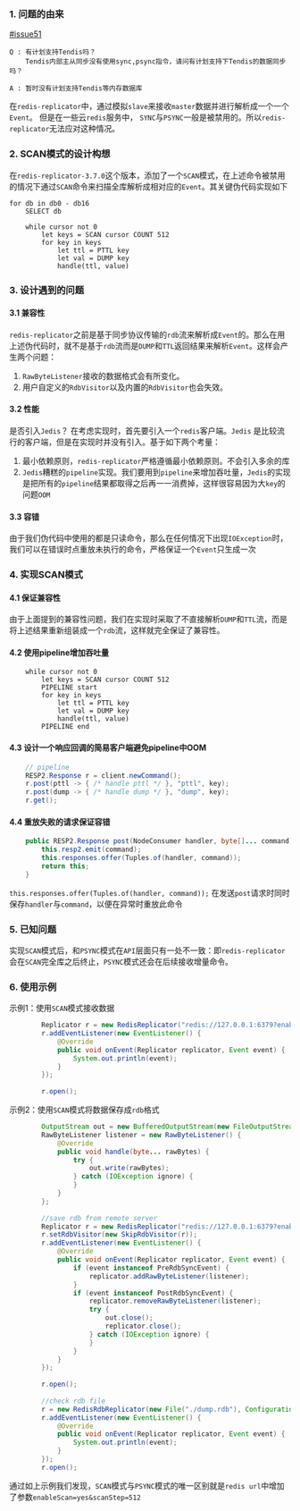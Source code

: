 ### 1. 问题的由来

[#issue51](https://github.com/leonchen83/redis-replicator/issues/51)
```
Q : 有计划支持Tendis吗？
    Tendis内部主从同步没有使用sync,psync指令，请问有计划支持下Tendis的数据同步吗？
    
A : 暂时没有计划支持Tendis等内存数据库
```

在`redis-replicator`中，通过模拟`slave`来接收`master`数据并进行解析成一个一个`Event`。
但是在一些云`redis`服务中， `SYNC`与`PSYNC`一般是被禁用的。所以`redis-replicator`无法应对这种情况。

### 2. SCAN模式的设计构想

在`redis-replicator-3.7.0`这个版本，添加了一个`SCAN`模式，在上述命令被禁用的情况下通过`SCAN`命令来扫描全库解析成相对应的`Event`。其关键伪代码实现如下

```
for db in db0 - db16
    SELECT db
    
    while cursor not 0
        let keys = SCAN cursor COUNT 512
        for key in keys
            let ttl = PTTL key
            let val = DUMP key
            handle(ttl, value)
```

### 3. 设计遇到的问题

#### 3.1 兼容性

`redis-replicator`之前是基于同步协议传输的`rdb`流来解析成`Event`的。那么在用上述伪代码时，就不是基于`rdb`流而是`DUMP`和`TTL`返回结果来解析`Event`。这样会产生两个问题：
1. `RawByteListener`接收的数据格式会有所变化。
2. 用户自定义的`RdbVisitor`以及内置的`RdbVisitor`也会失效。

#### 3.2 性能

是否引入`Jedis`？ 在考虑实现时，首先要引入一个`redis`客户端。`Jedis` 是比较流行的客户端，但是在实现时并没有引入。基于如下两个考量：

1. 最小依赖原则，`redis-replicator`严格遵循最小依赖原则。不会引入多余的库
2. `Jedis`糟糕的`pipeline`实现。我们要用到`pipeline`来增加吞吐量，`Jedis`的实现是把所有的`pipeline`结果都取得之后再一一消费掉，这样很容易因为大`key`的问题`OOM`

#### 3.3 容错

由于我们伪代码中使用的都是只读命令，那么在任何情况下出现`IOException`时，我们可以在错误时点重放未执行的命令，严格保证一个`Event`只生成一次

### 4. 实现SCAN模式

#### 4.1 保证兼容性

由于上面提到的兼容性问题，我们在实现时采取了不直接解析`DUMP`和`TTL`流，而是将上述结果重新组装成一个`rdb`流，这样就完全保证了兼容性。

#### 4.2 使用pipeline增加吞吐量

```
    while cursor not 0
        let keys = SCAN cursor COUNT 512
        PIPELINE start
        for key in keys
            let ttl = PTTL key
            let val = DUMP key
            handle(ttl, value)
        PIPELINE end
```

#### 4.3 设计一个响应回调的简易客户端避免pipeline中OOM

```java  
    // pipeline
    RESP2.Response r = client.newCommand();
    r.post(pttl -> { /* handle pttl */ }, "pttl", key);
    r.post(dump -> { /* handle dump */ }, "dump", key);
    r.get();
```

#### 4.4 重放失败的请求保证容错

```java
    public RESP2.Response post(NodeConsumer handler, byte[]... command) throws IOException {
        this.resp2.emit(command);
        this.responses.offer(Tuples.of(handler, command));
        return this;
    }
```

`this.responses.offer(Tuples.of(handler, command));` 在发送`post`请求时同时保存`handler`与`command`，以便在异常时重放此命令

### 5. 已知问题

实现`SCAN`模式后，和`PSYNC`模式在`API`层面只有一处不一致：即`redis-replicator`会在`SCAN`完全库之后终止，`PSYNC`模式还会在后续接收增量命令。

### 6. 使用示例

示例1：使用`SCAN`模式接收数据
```java  
        Replicator r = new RedisReplicator("redis://127.0.0.1:6379?enableScan=yes&scanStep=128");
        r.addEventListener(new EventListener() {
            @Override
            public void onEvent(Replicator replicator, Event event) {
                System.out.println(event);
            }
        });
        
        r.open();
```

示例2：使用`SCAN`模式将数据保存成`rdb`格式
```java
        OutputStream out = new BufferedOutputStream(new FileOutputStream(new File("./dump.rdb")));
        RawByteListener listener = new RawByteListener() {
            @Override
            public void handle(byte... rawBytes) {
                try {
                    out.write(rawBytes);
                } catch (IOException ignore) {
                }
            }
        };
    
        //save rdb from remote server
        Replicator r = new RedisReplicator("redis://127.0.0.1:6379?enableScan=yes&scanStep=512");
        r.setRdbVisitor(new SkipRdbVisitor(r));
        r.addEventListener(new EventListener() {
            @Override
            public void onEvent(Replicator replicator, Event event) {
                if (event instanceof PreRdbSyncEvent) {
                    replicator.addRawByteListener(listener);
                }
                if (event instanceof PostRdbSyncEvent) {
                    replicator.removeRawByteListener(listener);
                    try {
                        out.close();
                        replicator.close();
                    } catch (IOException ignore) {
                    }
                }
            }
        });
        
        r.open();
    
        //check rdb file
        r = new RedisRdbReplicator(new File("./dump.rdb"), Configuration.defaultSetting());
        r.addEventListener(new EventListener() {
            @Override
            public void onEvent(Replicator replicator, Event event) {
                System.out.println(event);
            }
        });
        r.open();
```

通过如上示例我们发现，`SCAN`模式与`PSYNC`模式的唯一区别就是`redis url`中增加了参数`enableScan=yes&scanStep=512`